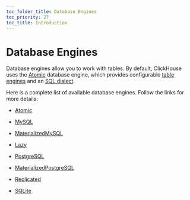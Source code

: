 ```yaml
---
toc_folder_title: Database Engines
toc_priority: 27
toc_title: Introduction
---
```


# Database Engines

Database engines allow you to work with tables. By default, ClickHouse uses the [Atomic](../../engines/database-engines/atomic.md) database engine, which provides configurable [table engines](../../engines/table-engines/index.md) and an [SQL dialect](../../sql-reference/syntax.md).

Here is a complete list of available database engines. Follow the links for more details:

-   [Atomic](../../engines/database-engines/atomic.md)

-   [MySQL](../../engines/database-engines/mysql.md)

-   [MaterializedMySQL](../../engines/database-engines/materialized-mysql.md)

-   [Lazy](../../engines/database-engines/lazy.md)

-   [PostgreSQL](../../engines/database-engines/postgresql.md)

-   [MaterializedPostgreSQL](../../engines/database-engines/materialized-postgresql.md)

-   [Replicated](../../engines/database-engines/replicated.md)

-   [SQLite](../../engines/database-engines/sqlite.md)
